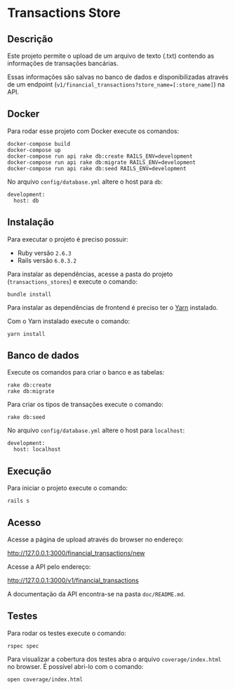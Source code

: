 # Transactions Store

## Descrição

Este projeto permite o upload de um arquivo de texto (.txt) contendo as informações de transações bancárias.

Essas informações são salvas no banco de dados e disponibilizadas através de um endpoint (`v1/financial_transactions?store_name=[:store_name]`) na API.

## Docker

Para rodar esse projeto com Docker execute os comandos:

```
docker-compose build
docker-compose up
docker-compose run api rake db:create RAILS_ENV=development
docker-compose run api rake db:migrate RAILS_ENV=development
docker-compose run api rake db:seed RAILS_ENV=development
```

No arquivo `config/database.yml` altere o host para `db`:

```
development:
  host: db
```

## Instalação

Para executar o projeto é preciso possuir:

- Ruby versão `2.6.3`
- Rails versão `6.0.3.2`

Para instalar as dependências, acesse a pasta do projeto (`transactions_stores`) e execute o comando:

```
bundle install
```

Para instalar as dependências de frontend é preciso ter o [Yarn](https://classic.yarnpkg.com/en/docs/install/) instalado.

Com o Yarn instalado execute o comando:

```
yarn install
````

## Banco de dados

Execute os comandos para criar o banco e as tabelas:

```
rake db:create
rake db:migrate
```

Para criar os tipos de transações execute o comando: 

```
rake db:seed
```

No arquivo `config/database.yml` altere o host para `localhost`:

```
development:
  host: localhost
```

## Execução

Para iniciar o projeto execute o comando:

```
rails s
```

## Acesso

Acesse a página de upload através do browser no endereço:

http://127.0.0.1:3000/financial_transactions/new

Acesse a API pelo endereço:

http://127.0.0.1:3000/v1/financial_transactions

A documentação da API encontra-se na pasta `doc/README.md`.

## Testes

Para rodar os testes execute o comando:

```
rspec spec
```

Para visualizar a cobertura dos testes abra o arquivo `coverage/index.html` no browser. É possível abri-lo com o comando:

```
open coverage/index.html
```


